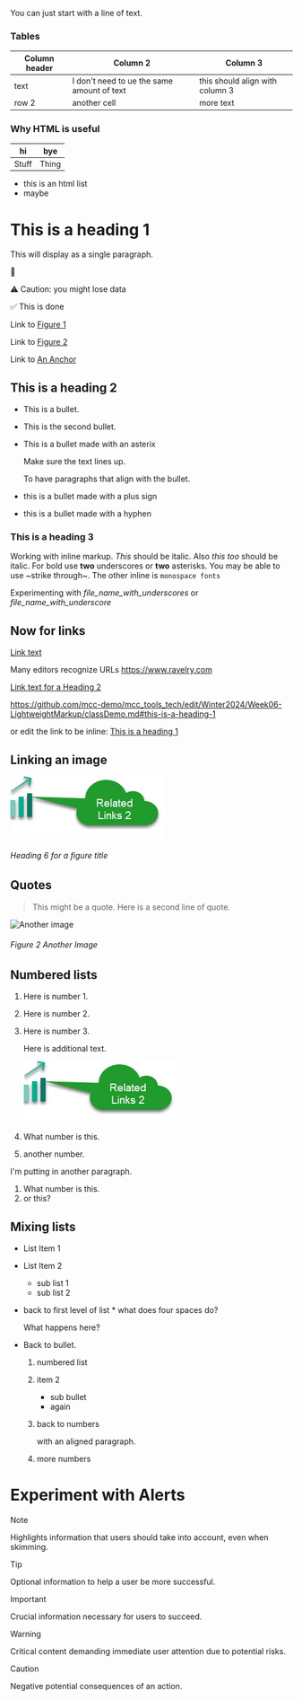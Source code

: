 You can just start with a line of text.

### Tables

Column header | Column 2 | Column 3
------------- | -------- | --------
text | I don't need to ue the same amount of text | this should align with column 3
row 2 | another cell | more text

### Why HTML is useful

<table>
  <thead>
    <tr><th>hi</th>
    <th>bye</th></tr>
  </thead>
  <tbody>
    <tr>
      <td>Stuff</td>
      <td>Thing</td>
    </tr>
  </tbody>
</table>

<ul>
  <li>this is an html list</li>
  <li>maybe</li>
</ul>

# This is a heading 1

This
will
display
as
a
single
paragraph.

🧩

⚠️ Caution: you might lose data

✅ This is done

Link to [Figure 1](#heading-6-for-a-figure-title)

Link to [Figure 2](#figure-2-another-image)

Link to [An Anchor](#mccanchor)

## This is a heading 2

* This is a bullet.
* This is the second bullet.
* This is a bullet made with an asterix
  
  Make sure the text lines up.
  
  To have paragraphs that align with the bullet.

  <a name="mccanchor"/>
  
+ this is a bullet made with a plus sign
- this is a bullet made with a hyphen

### This is a heading 3

Working with inline markup. _This_ should be italic. Also *this too* should be italic.
For bold use __two__ underscores or **two** asterisks. You may be able to use ~strike through~.
The other inline is `monospace fonts`

Experimenting with *file_name_with_underscores* or _file_name_with_underscore_ 

## Now for links

[Link text](https://www.google.com)

Many editors recognize URLs https://www.ravelry.com

[Link text for a Heading 2](#this-is-a-heading-2)

https://github.com/mcc-demo/mcc_tools_tech/edit/Winter2024/Week06-LightweightMarkup/classDemo.md#this-is-a-heading-1

or edit the link to be inline: [This is a heading 1](#this-is-a-heading-1)

## Linking an image

![Alt text](RelatedLinks2.jpg)

###### Heading 6 for a figure title

## Quotes

> This might be a quote.
> Here is a second line of quote.

![Another image](../Week05-AgileHTML/ClassImage.png)

###### Figure 2 Another Image

## Numbered lists

1. Here is number 1.
2. Here is number 2.
3. Here is number 3.

   Here is additional text.

   ![Alt text](RelatedLinks2.jpg)

1. What number is this.
2. another number.

I'm putting in another paragraph.

1. What number is this.
2. or this?

## Mixing lists

* List Item 1
* List Item 2
    *  sub list 1
    *  sub list 2
* back to first level of list
      * what does four spaces do?

  What happens here?

* Back to bullet.
  1. numbered list
  2. item 2
     + sub bullet
     + again
  1. back to numbers

     with an aligned paragraph.

  1. more numbers
 
# Experiment with Alerts

> [!NOTE]  
> Highlights information that users should take into account, even when skimming.

> [!TIP]
> Optional information to help a user be more successful.

> [!IMPORTANT]  
> Crucial information necessary for users to succeed.

> [!WARNING]  
> Critical content demanding immediate user attention due to potential risks.

> [!CAUTION]
> Negative potential consequences of an action.
  


